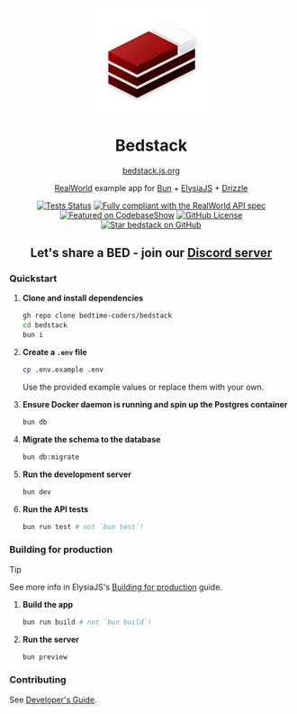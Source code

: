 <div align='center'>

<img src="docs/public/logo-mini.png" alt="Logo for Bedstack RealWorld example" width=200>
<h1>Bedstack</h1>

[bedstack.js.org](https://bedstack.js.org)

[RealWorld](https://realworld-docs.netlify.app/) example app for [Bun](https://bun.sh/) + [ElysiaJS](https://elysiajs.com/) + [Drizzle](https://orm.drizzle.team/)

[![Tests Status](https://github.com/bedtime-coders/bedstack/actions/workflows/tests.yml/badge.svg?event=push&branch=main)](https://github.com/bedtime-coders/bedstack/actions/workflows/tests.yml?query=branch%3Amain) [![Fully compliant with the RealWorld API spec](https://img.shields.io/badge/RealWorld%20API-compatible-success?labelColor=2f1c42)](https://realworld-docs.netlify.app/specifications/backend/endpoints) [![Featured on CodebaseShow](https://img.shields.io/badge/CodebaseShow-approved-success?labelColor=2c3669)](https://codebase.show/projects/realworld?category=backend&language=typescript) [![GitHub License](https://img.shields.io/github/license/bedtime-coders/bedstack)](https://github.com/bedtime-coders/bedstack/blob/main/LICENSE) [![Star bedstack on GitHub](https://img.shields.io/github/stars/bedtime-coders/bedstack)](https://github.com/bedtime-coders/bedstack) 

## Let's share a BED - join our [Discord server](https://discord.gg/8UcP9QB5AV) 

</div>

### Quickstart

1. **Clone and install dependencies**

    ```sh
    gh repo clone bedtime-coders/bedstack
    cd bedstack
    bun i
    ```

2. **Create a `.env` file**

    ```sh
    cp .env.example .env
    ```

    Use the provided example values or replace them with your own.

3. **Ensure Docker daemon is running and spin up the Postgres container**

    ```sh
    bun db
    ```
3. **Migrate the schema to the database**

    ```sh
    bun db:migrate
    ```

4. **Run the development server**

    ```sh
    bun dev
    ```

5. **Run the API tests**

    ```sh
    bun run test # not `bun test`!
    ```

### Building for production

> [!TIP]
> See more info in ElysiaJS's [Building for production](https://elysiajs.com/tutorial.html#build-for-production) guide.

1. **Build the app**

    ```sh
    bun run build # not `bun build`!
    ```

2. **Run the server**

    ```sh
    bun preview
    ```

### Contributing

See [Developer's Guide](CONTRIBUTING.md).

